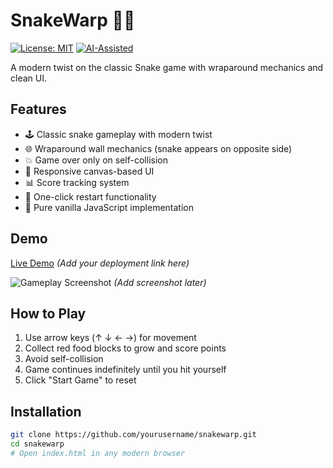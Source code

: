 # SnakeWarp 🐍🌀

[![License: MIT](https://img.shields.io/badge/License-MIT-yellow.svg)](https://opensource.org/licenses/MIT)
[![AI-Assisted](https://img.shields.io/badge/Developed_with-DeepSeek_R1-blue)](https://www.deepseek.com)

A modern twist on the classic Snake game with wraparound mechanics and clean UI.

## Features
- 🕹️ Classic snake gameplay with modern twist
- 🌐 Wraparound wall mechanics (snake appears on opposite side)
- 💥 Game over only on self-collision
- 🎨 Responsive canvas-based UI
- 📊 Score tracking system
- 🔄 One-click restart functionality
- 🚀 Pure vanilla JavaScript implementation

## Demo
[Live Demo](#) *(Add your deployment link here)*

![Gameplay Screenshot](/screenshot.png) *(Add screenshot later)*

## How to Play
1. Use arrow keys (↑ ↓ ← →) for movement
2. Collect red food blocks to grow and score points
3. Avoid self-collision
4. Game continues indefinitely until you hit yourself
5. Click "Start Game" to reset

## Installation
```bash
git clone https://github.com/yourusername/snakewarp.git
cd snakewarp
# Open index.html in any modern browser
